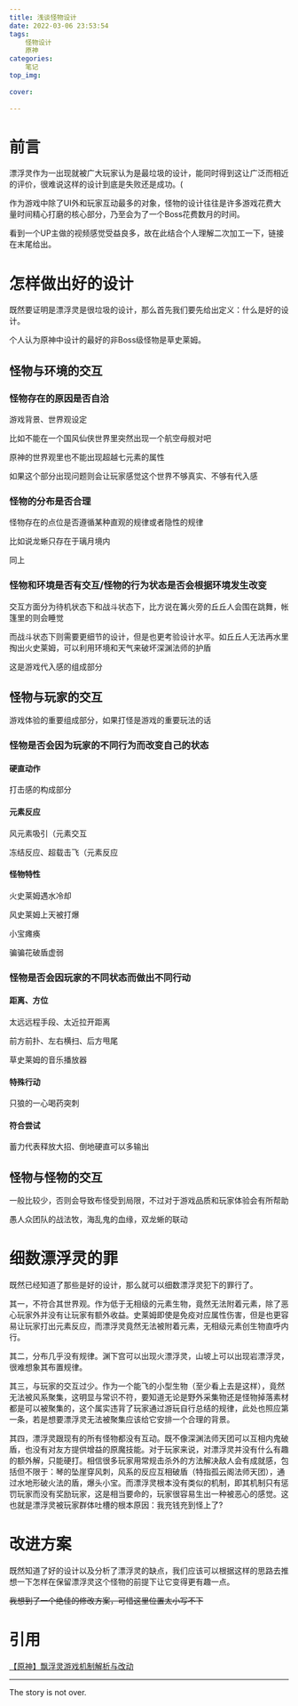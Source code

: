 ```yaml
---
title: 浅谈怪物设计
date: 2022-03-06 23:53:54
tags:
	怪物设计
	原神
categories:
	笔记
top_img:
	
cover:
	
---
```


# 前言

漂浮灵作为一出现就被广大玩家认为是最垃圾的设计，能同时得到这让广泛而相近的评价，很难说这样的设计到底是失败还是成功。(

作为游戏中除了UI外和玩家互动最多的对象，怪物的设计往往是许多游戏花费大量时间精心打磨的核心部分，乃至会为了一个Boss花费数月的时间。

看到一个UP主做的视频感觉受益良多，故在此结合个人理解二次加工一下，链接在末尾给出。

# 怎样做出好的设计

既然要证明是漂浮灵是很垃圾的设计，那么首先我们要先给出定义：什么是好的设计。

个人认为原神中设计的最好的非Boss级怪物是草史莱姆。

## 怪物与环境的交互

### 怪物存在的原因是否自洽

游戏背景、世界观设定

比如不能在一个国风仙侠世界里突然出现一个航空母舰对吧

原神的世界观里也不能出现超越七元素的属性

如果这个部分出现问题则会让玩家感觉这个世界不够真实、不够有代入感

### 怪物的分布是否合理

怪物存在的点位是否遵循某种直观的规律或者隐性的规律

比如说龙蜥只存在于璃月境内

同上

### 怪物和环境是否有交互/怪物的行为状态是否会根据环境发生改变

交互方面分为待机状态下和战斗状态下，比方说在篝火旁的丘丘人会围在跳舞，帐篷里的则会睡觉

而战斗状态下则需要更细节的设计，但是也更考验设计水平。如丘丘人无法再水里掏出火史莱姆，可以利用环境和天气来破坏深渊法师的护盾

这是游戏代入感的组成部分



## 怪物与玩家的交互

游戏体验的重要组成部分，如果打怪是游戏的重要玩法的话

### 怪物是否会因为玩家的不同行为而改变自己的状态

#### 硬直动作

打击感的构成部分

#### 元素反应

风元素吸引（元素交互

冻结反应、超载击飞（元素反应

#### 怪物特性

火史莱姆遇水冷却

风史莱姆上天被打爆

小宝瘫痪

骗骗花破盾虚弱

### 怪物是否会因玩家的不同状态而做出不同行动

#### 距离、方位

太远远程手段、太近拉开距离

前方前扑、左右横扫、后方甩尾

草史莱姆的音乐播放器

#### 特殊行动

只狼的一心喝药突刺

#### 符合尝试

蓄力代表释放大招、倒地硬直可以多输出



## 怪物与怪物的交互

一般比较少，否则会导致布怪受到局限，不过对于游戏品质和玩家体验会有所帮助

愚人众团队的战法牧，海乱鬼的血缘，双龙蜥的联动

# 细数漂浮灵的罪

既然已经知道了那些是好的设计，那么就可以细数漂浮灵犯下的罪行了。

其一，不符合其世界观。作为低于无相级的元素生物，竟然无法附着元素，除了恶心玩家外并没有让玩家有额外收益。史莱姆即使是免疫对应属性伤害，但是也更容易让玩家打出元素反应，而漂浮灵竟然无法被附着元素，无相级元素创生物直呼内行。

其二，分布几乎没有规律。渊下宫可以出现火漂浮灵，山坡上可以出现岩漂浮灵，很难想象其布置规律。

其三，与玩家的交互过少。作为一个能飞的小型生物（至少看上去是这样），竟然无法被风系聚集，这明显与常识不符，要知道无论是野外采集物还是怪物掉落素材都是可以被聚集的，这个属实违背了玩家通过游玩自行总结的规律，此处也照应第一条，若是想要漂浮灵无法被聚集应该给它安排一个合理的背景。

其四，漂浮灵跟现有的所有怪物都没有互动。既不像深渊法师天团可以互相内鬼破盾，也没有对友方提供增益的原魔技能。对于玩家来说，对漂浮灵并没有什么有趣的额外解，只能硬打。相信很多玩家用常规击杀外的方法解决敌人会有成就感，包括但不限于：琴的坠崖穿风刺，风系的反应互相破盾（特指孤云阁法师天团），通过水地形破火法的盾，爆头小宝。而漂浮灵根本没有类似的机制，即其机制只有惩罚玩家而没有奖励玩家，这是相当要命的，玩家很容易生出一种被恶心的感觉。这也就是漂浮灵被玩家群体吐槽的根本原因：我充钱充到怪上了?

# 改进方案

既然知道了好的设计以及分析了漂浮灵的缺点，我们应该可以根据这样的思路去推想一下怎样在保留漂浮灵这个怪物的前提下让它变得更有趣一点。

~~我想到了一个绝佳的修改方案，可惜这里位置太小写不下~~

# 引用

[【原神】飘浮灵游戏机制解析与改动](https://www.bilibili.com/video/BV1qL4y1x71c)





<!-- more -->

---

The story is not over.

